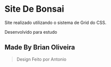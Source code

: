 # Site De Bonsai
Site realizado utilizando o sistema de Grid do CSS.

Desenvolvido para estudo

## Made By Brian Oliveira
> Design Feito por Antonio
